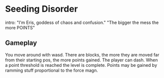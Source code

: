 # Seeding Disorder

intro:
"I'm Eris, goddess of chaos and confusion."
"The bigger the mess the more POINTS"

## Gameplay

You move around with wasd.
There are blocks, the more they are moved far from their starting pos,
the more points gained.
The player can dash.
When a point threshold is reached the level is complete.
Points may be gained by ramming stuff proportional to the force magn.
